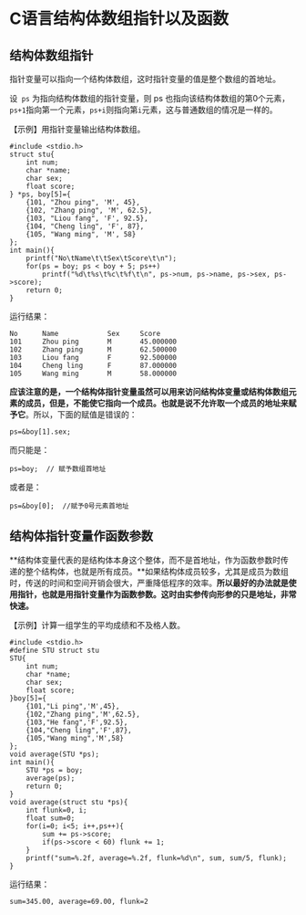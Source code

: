 # C语言结构体数组指针以及函数

## 结构体数组指针

指针变量可以指向一个结构体数组，这时指针变量的值是整个数组的首地址。

设` ps` 为指向结构体数组的指针变量，则 ps 也指向该结构体数组的第0个元素，`ps+1`指向第一个元素，`ps+i`则指向第`i`元素，这与普通数组的情况是一样的。

【示例】用指针变量输出结构体数组。
```
#include <stdio.h>
struct stu{
    int num;
    char *name;
    char sex;
    float score;
} *ps, boy[5]={
    {101, "Zhou ping", 'M', 45},
    {102, "Zhang ping", 'M', 62.5},
    {103, "Liou fang", 'F', 92.5},
    {104, "Cheng ling", 'F', 87},
    {105, "Wang ming", 'M', 58}
};
int main(){
    printf("No\tName\t\tSex\tScore\t\n");
    for(ps = boy; ps < boy + 5; ps++)
        printf("%d\t%s\t%c\t%f\t\n", ps->num, ps->name, ps->sex, ps->score);
    return 0;
}
```
运行结果：
```
No      Name            Sex     Score
101     Zhou ping       M       45.000000
102     Zhang ping      M       62.500000
103     Liou fang       F       92.500000
104     Cheng ling      F       87.000000
105     Wang ming       M       58.000000
```

**应该注意的是，一个结构体指针变量虽然可以用来访问结构体变量或结构体数组元素的成员，但是，不能使它指向一个成员。也就是说不允许取一个成员的地址来赋予它**。所以，下面的赋值是错误的：

`ps=&boy[1].sex;`

而只能是：

`ps=boy;  // 赋予数组首地址`

或者是：

`ps=&boy[0];  //赋予0号元素首地址`

## 结构体指针变量作函数参数

**结构体变量代表的是结构体本身这个整体，而不是首地址，作为函数参数时传递的整个结构体，也就是所有成员。**如果结构体成员较多，尤其是成员为数组时，传送的时间和空间开销会很大，严重降低程序的效率。**所以最好的办法就是使用指针，也就是用指针变量作为函数参数。这时由实参传向形参的只是地址，非常快速。**

【示例】计算一组学生的平均成绩和不及格人数。

```
#include <stdio.h>
#define STU struct stu
STU{
    int num;
    char *name;
    char sex;
    float score;
}boy[5]={
    {101,"Li ping",'M',45},
    {102,"Zhang ping",'M',62.5},
    {103,"He fang",'F',92.5},
    {104,"Cheng ling",'F',87},
    {105,"Wang ming",'M',58}
};
void average(STU *ps);
int main(){
    STU *ps = boy;
    average(ps);
    return 0;
}
void average(struct stu *ps){
    int flunk=0, i;
    float sum=0;
    for(i=0; i<5; i++,ps++){
        sum += ps->score;
        if(ps->score < 60) flunk += 1;
    }
    printf("sum=%.2f, average=%.2f, flunk=%d\n", sum, sum/5, flunk);
}
```
运行结果：

```
sum=345.00, average=69.00, flunk=2
```